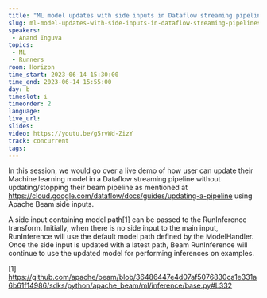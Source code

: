 ```yaml
---
title: "ML model updates with side inputs in Dataflow streaming pipelines"
slug: ml-model-updates-with-side-inputs-in-dataflow-streaming-pipelines
speakers:
 - Anand Inguva
topics:
 - ML
 - Runners
room: Horizon
time_start: 2023-06-14 15:30:00
time_end: 2023-06-14 15:55:00
day: b
timeslot: i
timeorder: 2
language: 
live_url: 
slides: 
video: https://youtu.be/g5rvWd-ZizY
track: concurrent
tags:
---
```


In this session, we would go over a live demo of how user can update their Machine learning model in a Dataflow streaming pipeline without updating/stopping their beam pipeline as mentioned at https://cloud.google.com/dataflow/docs/guides/updating-a-pipeline using Apache Beam side inputs.
 
 
 
 A side input containing model path[1] can be passed to the RunInference transform. Initially, when there is no side input to the main input, RunInference will use the default model path defined by the ModelHandler. Once the side input is updated with a latest path, Beam RunInference will continue to use the updated model for performing inferences on examples. 
 
 
 
 [1] https://github.com/apache/beam/blob/36486447e4d07af5076830ca1e331a6b61f14986/sdks/python/apache_beam/ml/inference/base.py#L332